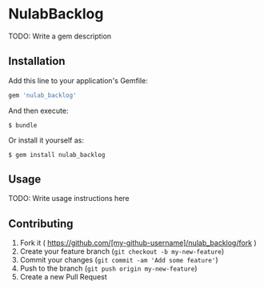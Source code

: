# NulabBacklog

TODO: Write a gem description

## Installation

Add this line to your application's Gemfile:

```ruby
gem 'nulab_backlog'
```

And then execute:

    $ bundle

Or install it yourself as:

    $ gem install nulab_backlog

## Usage

TODO: Write usage instructions here

## Contributing

1. Fork it ( https://github.com/[my-github-username]/nulab_backlog/fork )
2. Create your feature branch (`git checkout -b my-new-feature`)
3. Commit your changes (`git commit -am 'Add some feature'`)
4. Push to the branch (`git push origin my-new-feature`)
5. Create a new Pull Request
